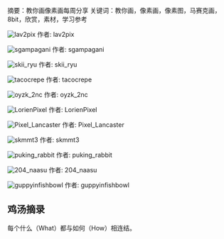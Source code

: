 摘要：教你画像素画每周分享
关键词：教你画，像素画，像素图，马赛克画，8bit，欣赏，素材，学习参考

![lav2pix](https://pbs.twimg.com/media/G4kLMAGaMAA-0eU?format=png&name=900x900)
作者: lav2pix

![sgampagani](https://pbs.twimg.com/media/G4hZXOsbcAAwoWP?format=jpg&name=900x900)
作者: sgampagani

![skii_ryu](https://pbs.twimg.com/media/G4jqZYyWEAA1Mc-?format=png&name=small)
作者: skii_ryu

![tacocrepe](https://pbs.twimg.com/media/G4lDTl6WsAAch_D?format=jpg&name=small)
作者: tacocrepe

![oyzk_2nc](https://pbs.twimg.com/media/G4k8-9GaAAEcgKd?format=png&name=medium)
作者: oyzk_2nc

![LorienPixel](https://pbs.twimg.com/media/G4g2JqiWsAAbOdN?format=png&name=small)
作者: LorienPixel

![Pixel_Lancaster](https://pbs.twimg.com/media/G4l05f1bwAIXnO-?format=png&name=medium)
作者: Pixel_Lancaster

![skmmt3](https://pbs.twimg.com/media/G4lcsfWaQAAW3sx?format=png&name=900x900)
作者: skmmt3

![puking_rabbit](https://pbs.twimg.com/media/G4go2Fna8AETdi2?format=png&name=small)
作者: puking_rabbit

![204_naasu](https://pbs.twimg.com/media/G4mNtN8bMAAlE6P?format=jpg&name=900x900)
作者: 204_naasu

![guppyinfishbowl](https://pbs.twimg.com/media/G4GoZMfXEAATXBj?format=png&name=medium)
作者: guppyinfishbowl

## 鸡汤摘录

每个什么（What）都与如何（How）相连结。